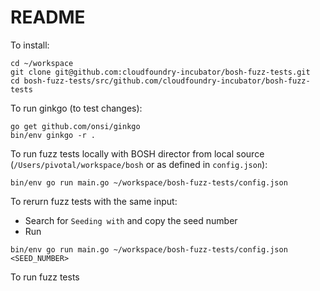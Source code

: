 # README

To install:

```
cd ~/workspace
git clone git@github.com:cloudfoundry-incubator/bosh-fuzz-tests.git
cd bosh-fuzz-tests/src/github.com/cloudfoundry-incubator/bosh-fuzz-tests
```

To run ginkgo (to test changes):

```
go get github.com/onsi/ginkgo
bin/env ginkgo -r .
```

To run fuzz tests locally with BOSH director from local source (`/Users/pivotal/workspace/bosh` or
as defined in `config.json`):

```
bin/env go run main.go ~/workspace/bosh-fuzz-tests/config.json
```

To rerurn fuzz tests with the same input:

* Search for `Seeding with` and copy the seed number
* Run

```
bin/env go run main.go ~/workspace/bosh-fuzz-tests/config.json <SEED_NUMBER>
```

To run fuzz tests 